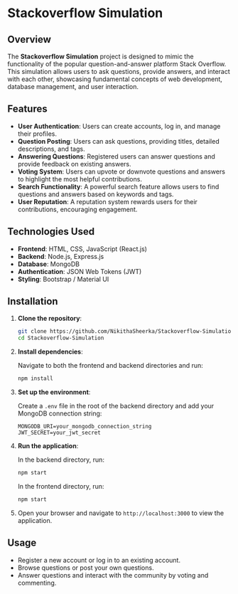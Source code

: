 # Stackoverflow Simulation

## Overview

The **Stackoverflow Simulation** project is designed to mimic the functionality of the popular question-and-answer platform Stack Overflow. This simulation allows users to ask questions, provide answers, and interact with each other, showcasing fundamental concepts of web development, database management, and user interaction.

## Features

- **User Authentication**: Users can create accounts, log in, and manage their profiles.
- **Question Posting**: Users can ask questions, providing titles, detailed descriptions, and tags.
- **Answering Questions**: Registered users can answer questions and provide feedback on existing answers.
- **Voting System**: Users can upvote or downvote questions and answers to highlight the most helpful contributions.
- **Search Functionality**: A powerful search feature allows users to find questions and answers based on keywords and tags.
- **User Reputation**: A reputation system rewards users for their contributions, encouraging engagement.

## Technologies Used

- **Frontend**: HTML, CSS, JavaScript (React.js)
- **Backend**: Node.js, Express.js
- **Database**: MongoDB
- **Authentication**: JSON Web Tokens (JWT)
- **Styling**: Bootstrap / Material UI

## Installation

1. **Clone the repository**:

   ```bash
   git clone https://github.com/NikithaSheerka/Stackoverflow-Simulation.git
   cd Stackoverflow-Simulation
   ```

2. **Install dependencies**:

   Navigate to both the frontend and backend directories and run:

   ```bash
   npm install
   ```

3. **Set up the environment**:

   Create a `.env` file in the root of the backend directory and add your MongoDB connection string:

   ```plaintext
   MONGODB_URI=your_mongodb_connection_string
   JWT_SECRET=your_jwt_secret
   ```

4. **Run the application**:

   In the backend directory, run:

   ```bash
   npm start
   ```

   In the frontend directory, run:

   ```bash
   npm start
   ```

5. Open your browser and navigate to `http://localhost:3000` to view the application.

## Usage

- Register a new account or log in to an existing account.
- Browse questions or post your own questions.
- Answer questions and interact with the community by voting and commenting.
